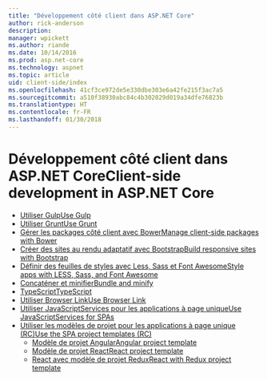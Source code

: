 ```yaml
---
title: "Développement côté client dans ASP.NET Core"
author: rick-anderson
description: 
manager: wpickett
ms.author: riande
ms.date: 10/14/2016
ms.prod: asp.net-core
ms.technology: aspnet
ms.topic: article
uid: client-side/index
ms.openlocfilehash: 41cf3ce972de5e330dbe303e6a42fe215f3ac7a5
ms.sourcegitcommit: a510f38930abc84c4b302029d019a34dfe76823b
ms.translationtype: HT
ms.contentlocale: fr-FR
ms.lasthandoff: 01/30/2018
---
```

# <a name="client-side-development-in-aspnet-core"></a><span data-ttu-id="5d59e-102">Développement côté client dans ASP.NET Core</span><span class="sxs-lookup"><span data-stu-id="5d59e-102">Client-side development in ASP.NET Core</span></span>

- [<span data-ttu-id="5d59e-103">Utiliser Gulp</span><span class="sxs-lookup"><span data-stu-id="5d59e-103">Use Gulp</span></span>](xref:client-side/using-gulp)
- [<span data-ttu-id="5d59e-104">Utiliser Grunt</span><span class="sxs-lookup"><span data-stu-id="5d59e-104">Use Grunt</span></span>](xref:client-side/using-grunt)
- [<span data-ttu-id="5d59e-105">Gérer les packages côté client avec Bower</span><span class="sxs-lookup"><span data-stu-id="5d59e-105">Manage client-side packages with Bower</span></span>](xref:client-side/bower)
- [<span data-ttu-id="5d59e-106">Créer des sites au rendu adaptatif avec Bootstrap</span><span class="sxs-lookup"><span data-stu-id="5d59e-106">Build responsive sites with Bootstrap</span></span>](xref:client-side/bootstrap)
- [<span data-ttu-id="5d59e-107">Définir des feuilles de styles avec Less, Sass et Font Awesome</span><span class="sxs-lookup"><span data-stu-id="5d59e-107">Style apps with LESS, Sass, and Font Awesome</span></span>](xref:client-side/less-sass-fa)
- [<span data-ttu-id="5d59e-108">Concaténer et minifier</span><span class="sxs-lookup"><span data-stu-id="5d59e-108">Bundle and minify</span></span>](xref:client-side/bundling-and-minification)
- [<span data-ttu-id="5d59e-109">TypeScript</span><span class="sxs-lookup"><span data-stu-id="5d59e-109">TypeScript</span></span>](https://www.typescriptlang.org/docs/handbook/asp-net-core.html)
- [<span data-ttu-id="5d59e-110">Utiliser Browser Link</span><span class="sxs-lookup"><span data-stu-id="5d59e-110">Use Browser Link</span></span>](xref:client-side/using-browserlink)
- [<span data-ttu-id="5d59e-111">Utiliser JavaScriptServices pour les applications à page unique</span><span class="sxs-lookup"><span data-stu-id="5d59e-111">Use JavaScriptServices for SPAs</span></span>](xref:client-side/spa-services)
- [<span data-ttu-id="5d59e-112">Utiliser les modèles de projet pour les applications à page unique (RC)</span><span class="sxs-lookup"><span data-stu-id="5d59e-112">Use the SPA project templates (RC)</span></span>](xref:spa/index)
    - [<span data-ttu-id="5d59e-113">Modèle de projet Angular</span><span class="sxs-lookup"><span data-stu-id="5d59e-113">Angular project template</span></span>](xref:spa/angular)
    - [<span data-ttu-id="5d59e-114">Modèle de projet React</span><span class="sxs-lookup"><span data-stu-id="5d59e-114">React project template</span></span>](xref:spa/react)
    - [<span data-ttu-id="5d59e-115">React avec modèle de projet Redux</span><span class="sxs-lookup"><span data-stu-id="5d59e-115">React with Redux project template</span></span>](xref:spa/react-with-redux)
